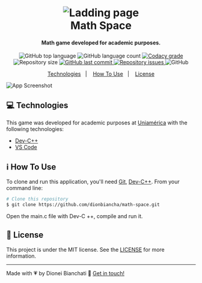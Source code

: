 <h1 align="center">
    <img alt="Ladding page" src="https://res.cloudinary.com/dionbiancha/image/upload/v1610804085/github/favicon_bhezhh.ico" />
    <br>
    Math Space
</h1>

<h4 align="center">
  Math game developed for academic purposes.
</h4>
<p align="center">
  <img alt="GitHub top language" src="https://img.shields.io/github/languages/top/dionbiancha/math-space.svg">

  <img alt="GitHub language count" src="https://img.shields.io/github/languages/count/dionbiancha/math-space.svg">

  <a href="https://www.codacy.com/app/dionbiancha/math-space?utm_source=github.com&amp;utm_medium=referral&amp;utm_content=dionbiancha/math-space&amp;utm_campaign=Badge_Grade">
    <img alt="Codacy grade" src="https://img.shields.io/codacy/grade/1b577a07dda843aba09f4bc55d1af8fc.svg">
  </a>

  <img alt="Repository size" src="https://img.shields.io/github/repo-size/dionbiancha/math-space.svg">
  <a href="https://github.com/dionbiancha/math-space/commits/master">
    <img alt="GitHub last commit" src="https://img.shields.io/github/last-commit/dionbiancha/math-space.svg">
  </a>

  <a href="https://github.com/dionbiancha/math-space/issues">
    <img alt="Repository issues" src="https://img.shields.io/github/issues/dionbiancha/math-space.svg">
  </a>

  <img alt="GitHub" src="https://img.shields.io/github/license/dionbiancha/math-space.svg">
</p>

<p align="center">
  <a href="#rocket-technologies">Technologies</a>&nbsp;&nbsp;&nbsp;|&nbsp;&nbsp;&nbsp;
  <a href="#information_source-how-to-use">How To Use</a>&nbsp;&nbsp;&nbsp;|&nbsp;&nbsp;&nbsp;
  <a href="#memo-license">License</a>
</p>

![App Screenshot](https://res.cloudinary.com/dionbiancha/image/upload/v1610491301/github/math-space-1_kx0goj.png)

## :computer: Technologies

This game was developed for academic purposes at  [Uniamérica](https://uniamerica.br/) with the following technologies: 

-  [Dev-C++][devc]
-  [VS Code][vc] 

## :information_source: How To Use

To clone and run this application, you'll need [Git](https://git-scm.com), [Dev-C++][devc]. From your command line:

```bash
# Clone this repository
$ git clone https://github.com/dionbiancha/math-space.git

```

Open the main.c file with Dev-C ++, compile and run it.

## :memo: License
This project is under the MIT license. See the [LICENSE](https://github.com/dionbiancha/math-space/blob/master/LICENSE) for more information.

---

Made with :heartpulse: by Dionei Bianchati :wave: [Get in touch!](https://www.linkedin.com/in/dionbiancha/)

[vc]: https://code.visualstudio.com/
[devc]: https://pt.wikipedia.org/wiki/Dev-C%2B%2B


